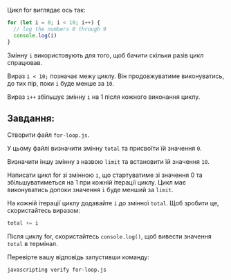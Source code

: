Цикл for виглядає ось так:

```js
for (let i = 0; i < 10; i++) {
  // log the numbers 0 through 9
  console.log(i)
}
```

Змінну `i` використовують для того, щоб бачити скільки разів цикл спрацював.

Вираз `i < 10;` позначає межу циклу.
Він продовжуватиме виконуватись, до тих пір, поки `i` буде менше за `10`.

Вираз `i++` збільшує змінну `i` на 1 після кожного виконання циклу.

## Завдання:

Створити файл `for-loop.js`.

У цьому файлі визначити змінну `total` та присвоїти їй значення `0`.

Визначити іншу змінну з назвою `limit` та встановити їй значення `10`.

Написати цикл for зі змінною `i`, що стартуватиме зі значення 0 та збільшуватиметься на 1 при кожній ітерації циклу. Цикл має виконуватись допоки  значення `i` буде менший за `limit`.

На кожній ітерації циклу додавайте `i` до змінної `total`. Щоб зробити це, скористайтесь виразом:

```js
total += i
```

Після циклу for, скористайтесь `console.log()`, щоб вивести значення `total` в термінал.

Перевірте вашу відповідь запустивши команду:

```bash
javascripting verify for-loop.js
```
